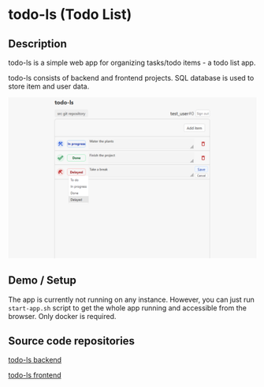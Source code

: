 # todo-ls (Todo List)

## Description
todo-ls is a simple web app for organizing tasks/todo items - a todo list app.

todo-ls consists of backend and frontend projects. SQL database is used to store item and user data.

![Screenshot](main_page.png)

## Demo / Setup
The app is currently not running on any instance. However, you can just run `start-app.sh` script to get the whole app running and accessible from the browser. Only docker is required.

## Source code repositories
[todo-ls backend](https://github.com/H36615/todo-ls-backend)

[todo-ls frontend](https://github.com/H36615/todo-ls-frontend)
